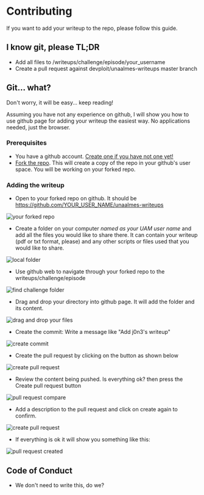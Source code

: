 # Contributing
If you want to add your writeup to the repo, please follow this guide.

## I know git, please TL;DR
- Add all files to /writeups/challenge/episode/your_username
- Create a pull request against devploit/unaalmes-writeups master branch

## Git... what?
Don't worry, it will be easy... keep reading!

Assuming you have not any experience on github, I will show you how to use github page for adding your writeup
the easiest way. No applications needed, just the browser. 

### Prerequisites

- You have a github account. [Create one if you have not one yet!](https://github.com/join?source=header-home)
- [Fork the repo](https://github.com/devploit/unaalmes-writeups/fork). 
This will create a copy of the repo in your github's user space. You will be working on your forked repo.

### Adding the writeup

- Open to your forked repo on github. It should be https://github.com/YOUR_USER_NAME/unaalmes-writeups

![your forked repo](/images/your-forked-repo.png)

- Create a folder on your computer *named as your UAM user name* and add all the files you would like to share there.
It can contain your writeup (pdf or txt format, please) and any other scripts or files used that you would like to share.

![local folder](/images/local-folder.png) 

- Use github web to navigate through your forked repo to the writeups/challenge/episode

![find challenge folder](/images/navigate-to-challenge.png)

- Drag and drop your directory into github page. It will add  the folder and its content.

![drag and drop your files](/images/drag-and-drop-folder.png)

- Create the commit: Write a message like "Add j0n3's writeup"

![create commit](/images/create-commit.png)

- Create the pull request by clicking on the button as shown below

![create pull request](/images/new-pull-request.png)

- Review the content being pushed. Is everything ok? then press the Create pull request button

![pull request compare](/images/create-pull-request-compare.png)

- Add a description to the pull request and click on create again to confirm.

![create  pull request](/images/create-pull-request.png)

- If everything is ok it will show you something like this:

![pull request created](/images/pull-request-created.png)

## Code of Conduct

- We don't need to write this, do we?